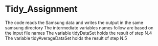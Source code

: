 # Tidy_Assignment
The code reads the Samsung data and writes the output in the same samsung directory
The intermediate variables names follow are based on the input file names
The variable tidyDataSet holds the result of step N.4
The variable tidyAverageDataSet holds the result of step N.5
